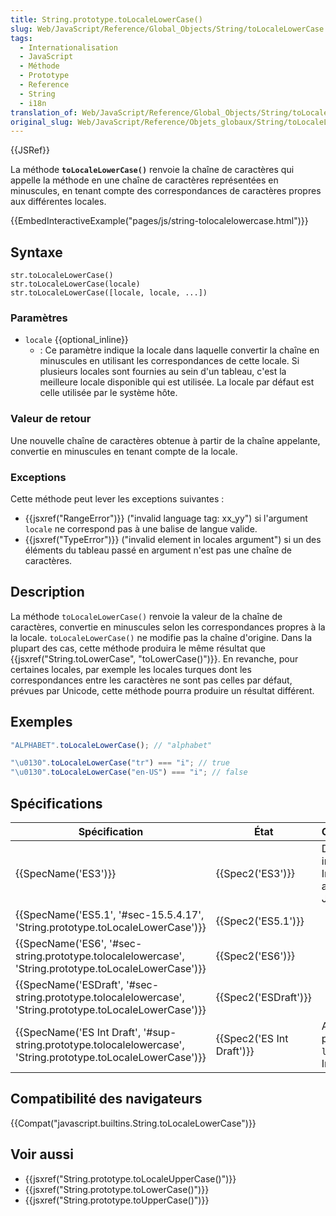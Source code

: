 ```yaml
---
title: String.prototype.toLocaleLowerCase()
slug: Web/JavaScript/Reference/Global_Objects/String/toLocaleLowerCase
tags:
  - Internationalisation
  - JavaScript
  - Méthode
  - Prototype
  - Reference
  - String
  - i18n
translation_of: Web/JavaScript/Reference/Global_Objects/String/toLocaleLowerCase
original_slug: Web/JavaScript/Reference/Objets_globaux/String/toLocaleLowerCase
---
```

{{JSRef}}

La méthode **`toLocaleLowerCase()`** renvoie la chaîne de caractères qui appelle la méthode en une chaîne de caractères représentées en minuscules, en tenant compte des correspondances de caractères propres aux différentes locales.

{{EmbedInteractiveExample("pages/js/string-tolocalelowercase.html")}}

## Syntaxe

    str.toLocaleLowerCase()
    str.toLocaleLowerCase(locale)
    str.toLocaleLowerCase([locale, locale, ...])

### Paramètres

- `locale` {{optional_inline}}
  - : Ce paramètre indique la locale dans laquelle convertir la chaîne en minuscules en utilisant les correspondances de cette locale. Si plusieurs locales sont fournies au sein d'un tableau, c'est la meilleure locale disponible qui est utilisée. La locale par défaut est celle utilisée par le système hôte.

### Valeur de retour

Une nouvelle chaîne de caractères obtenue à partir de la chaîne appelante, convertie en minuscules en tenant compte de la locale.

### Exceptions

Cette méthode peut lever les exceptions suivantes :

- {{jsxref("RangeError")}} ("invalid language tag: xx_yy") si l'argument `locale` ne correspond pas à une balise de langue valide.
- {{jsxref("TypeError")}} ("invalid element in locales argument") si un des éléments du tableau passé en argument n'est pas une chaîne de caractères.

## Description

La méthode `toLocaleLowerCase()` renvoie la valeur de la chaîne de caractères, convertie en minuscules selon les correspondances propres à la la locale. `toLocaleLowerCase()` ne modifie pas la chaîne d'origine. Dans la plupart des cas, cette méthode produira le même résultat que {{jsxref("String.toLowerCase", "toLowerCase()")}}. En revanche, pour certaines locales, par exemple les locales turques dont les correspondances entre les caractères ne sont pas celles par défaut, prévues par Unicode, cette méthode pourra produire un résultat différent.

## Exemples

```js
"ALPHABET".toLocaleLowerCase(); // "alphabet"

"\u0130".toLocaleLowerCase("tr") === "i"; // true
"\u0130".toLocaleLowerCase("en-US") === "i"; // false
```

## Spécifications

| Spécification                                                                                                                                    | État                             | Commentaires                                          |
| ------------------------------------------------------------------------------------------------------------------------------------------------ | -------------------------------- | ----------------------------------------------------- |
| {{SpecName('ES3')}}                                                                                                                         | {{Spec2('ES3')}}             | Définition initiale. Implémentée avec JavaScript 1.2. |
| {{SpecName('ES5.1', '#sec-15.5.4.17', 'String.prototype.toLocaleLowerCase')}}                                         | {{Spec2('ES5.1')}}         |                                                       |
| {{SpecName('ES6', '#sec-string.prototype.tolocalelowercase', 'String.prototype.toLocaleLowerCase')}}             | {{Spec2('ES6')}}             |                                                       |
| {{SpecName('ESDraft', '#sec-string.prototype.tolocalelowercase', 'String.prototype.toLocaleLowerCase')}}     | {{Spec2('ESDraft')}}     |                                                       |
| {{SpecName('ES Int Draft', '#sup-string.prototype.tolocalelowercase', 'String.prototype.toLocaleLowerCase')}} | {{Spec2('ES Int Draft')}} | Ajout du paramètre `locale` dans ES Intl 2017         |

## Compatibilité des navigateurs

{{Compat("javascript.builtins.String.toLocaleLowerCase")}}

## Voir aussi

- {{jsxref("String.prototype.toLocaleUpperCase()")}}
- {{jsxref("String.prototype.toLowerCase()")}}
- {{jsxref("String.prototype.toUpperCase()")}}

